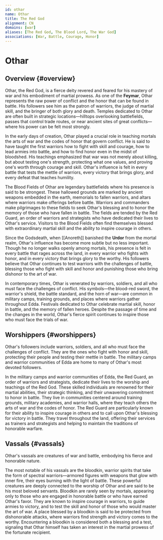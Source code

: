 ```yaml
---
id: othar
name: Othar
title: The Red God
alignment: CN
domains: [war]
aliases: [The Red God, The Blood Lord, The War God]
associations: [War, Battle, Courage, Honor]
---
```


# Othar

## Overview {#overview}

Othar, the Red God, is a fierce deity revered and feared for his mastery of war and his embodiment of martial prowess. As one of the **Feymar**, Othar represents the raw power of conflict and the honor that can be found in battle. His followers see him as the patron of warriors, the judge of martial skill, and the bringer of both glory and death. Temples dedicated to Othar are often built in strategic locations—hilltops overlooking battlefields, passes that control trade routes, or near ancient sites of great conflicts—where his power can be felt most strongly.

In the early days of creation, Othar played a crucial role in teaching mortals the arts of war and the codes of honor that govern conflict. He is said to have taught the first warriors how to fight with skill and courage, how to lead armies into battle, and how to find honor even in the midst of bloodshed. His teachings emphasized that war was not merely about killing, but about testing one's strength, protecting what one values, and proving one's worth through courage and skill. Othar's influence is felt in every battle that tests the mettle of warriors, every victory that brings glory, and every defeat that teaches humility.

The Blood Fields of Othar are legendary battlefields where his presence is said to be strongest. These hallowed grounds are marked by ancient weapons embedded in the earth, memorials to fallen warriors, and altars where warriors make offerings before battle. Warriors and commanders make pilgrimages to these fields to seek Othar's blessing and to honor the memory of those who have fallen in battle. The fields are tended by the Red Guard, an order of warriors and strategists who have dedicated their lives to Othar's service. Visitors to the Blood Fields often find themselves blessed with extraordinary martial skill and the ability to inspire courage in others.

Since the Godsdeath, when [[Anoreth]] banished the **Urdor** from the mortal realm, Othar's influence has become more subtle but no less important. Though he no longer walks openly among mortals, his presence is felt in every battle that rages across the land, in every warrior who fights with honor, and in every victory that brings glory to the worthy. His followers believe that Othar continues to test warriors with the challenges of battle, blessing those who fight with skill and honor and punishing those who bring dishonor to the art of war.

In contemporary times, Othar is venerated by warriors, soldiers, and all who must face the challenges of conflict. His symbols—the blood-red sword, the warrior's shield, the battle standard, and the horn of war—are common in military camps, training grounds, and places where warriors gather throughout Edda. Festivals dedicated to Othar celebrate martial skill, honor in battle, and the memory of fallen heroes. Despite the passage of time and the changes in the world, Othar's fierce spirit continues to inspire those who must face the trials of war.

## Worshippers {#worshippers}

Othar's followers include warriors, soldiers, and all who must face the challenges of conflict. They are the ones who fight with honor and skill, protecting their people and testing their mettle in battle. The military camps and warrior communities of Edda are home to many of Othar's most devoted followers.

In the military camps and warrior communities of Edda, the Red Guard, an order of warriors and strategists, dedicate their lives to the worship and teachings of the Red God. These skilled individuals are renowned for their martial abilities, their strategic thinking, and their unwavering commitment to honor in battle. They live in communities centered around training grounds, military academies, and warrior halls, where they teach others the arts of war and the codes of honor. The Red Guard are particularly known for their ability to inspire courage in others and to call upon Othar's blessing for victory in battle. They travel throughout the land, offering their services as trainers and strategists and helping to maintain the traditions of honorable warfare.

## Vassals {#vassals}

Othar's vassals are creatures of war and battle, embodying his fierce and honorable nature.

The most notable of his vassals are the bloodkin, warrior spirits that take the form of spectral warriors—armored figures with weapons that glow with inner fire, their eyes burning with the light of battle. These powerful creatures are deeply connected to the worship of Othar and are said to be his most beloved servants. Bloodkin are rarely seen by mortals, appearing only to those who are engaged in honorable battle or who have earned Othar's favor. They are known to inspire courage in warriors, to guide armies to victory, and to test the skill and honor of those who would master the art of war. A place blessed by a bloodkin is said to be protected from dishonorable attacks, where warriors find strength and victory comes to the worthy. Encountering a bloodkin is considered both a blessing and a test, signaling that Othar himself has taken an interest in the martial prowess of the fortunate recipient. 
